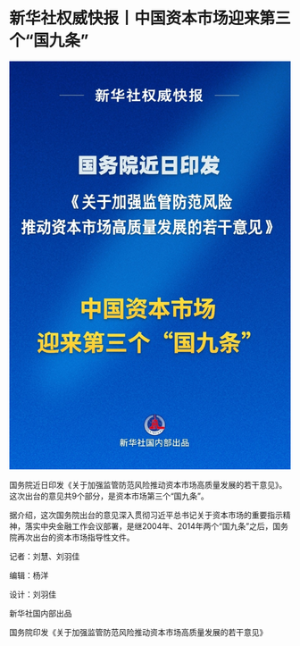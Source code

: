 # 新华社权威快报丨中国资本市场迎来第三个“国九条”

![a4b34fe10e95d9e1ce55c4052076ce7d.jpg](https://raw.githubusercontent.com/qqhsx/qqnews_image/main/2024/04/12/新华社权威快报丨中国资本市场迎来第三个“国九条”/a4b34fe10e95d9e1ce55c4052076ce7d.jpg)

国务院近日印发《关于加强监管防范风险推动资本市场高质量发展的若干意见》。这次出台的意见共9个部分，是资本市场第三个“国九条”。

据介绍，这次国务院出台的意见深入贯彻习近平总书记关于资本市场的重要指示精神，落实中央金融工作会议部署，是继2004年、2014年两个“国九条”之后，国务院再次出台的资本市场指导性文件。

记者：刘慧、刘羽佳

编辑：杨洋

设计：刘羽佳

新华社国内部出品

国务院印发《关于加强监管防范风险推动资本市场高质量发展的若干意见》

